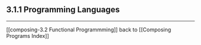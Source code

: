 ## 3.1.1 Programming Languages


---
[[composing-3.2 Functional Programmming]]
back to [[Composing Programs Index]]